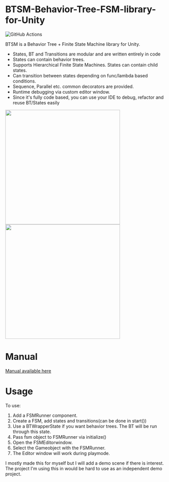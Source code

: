 # BTSM-Behavior-Tree-FSM-library-for-Unity
![GitHub Actions](https://github.com/BDeshiDev/BTSM-Behavior-Tree-FSM-library-for-Unity/actions/workflows/UPMBranchUpdate.yml/badge.svg)

BTSM is a Behavior Tree + Finite State Machine library for Unity.
- States, BT and Transitions are modular and are written entirely in code
- States can contain behavior trees.
- Supports Hierarchical Finite State Machines. States can contain child states.
- Can transition between states depending on func/lambda based conditions.
- Sequence, Parallel etc. common decorators are provided.
- Runtime debugging via custom editor window.
- Since it's fully code based, you can use your IDE to debug, refactor and reuse BT/States easily

<img src="https://github.com/BDeshiDev/BTSM-Behavior-Tree-FSM-library-for-Unity/assets/17526821/f0e6b3d5-9bee-4b6d-9678-f391be67cb23" height="360" />
<img src="https://github.com/BDeshiDev/BTSM-Behavior-Tree-FSM-library-for-Unity/assets/17526821/30f21259-0fa5-43bf-9563-00bf68bf0f00" height="360" />

# Manual
[Manual available here](https://bdeshidev.github.io/BTSM-Behavior-Tree-FSM-library-for-Unity/manual/) 
# Usage
To use:
1. Add a FSMRunner component.
2. Create a FSM, add states and transitions(can be done in start())
3. Use a BTWrapperState if you want behavior trees. The BT will be run through this state.
4. Pass fsm object to FSMRunner via initialize()
5. Open the FSMEditorwindow.
6. Select the Gameobject with the FSMRunner.
7. The Editor window will work during playmode.

I mostly made this for myself but I will add a demo scene if there is interest. The project I'm using this in would be hard to use as an independent demo project.

